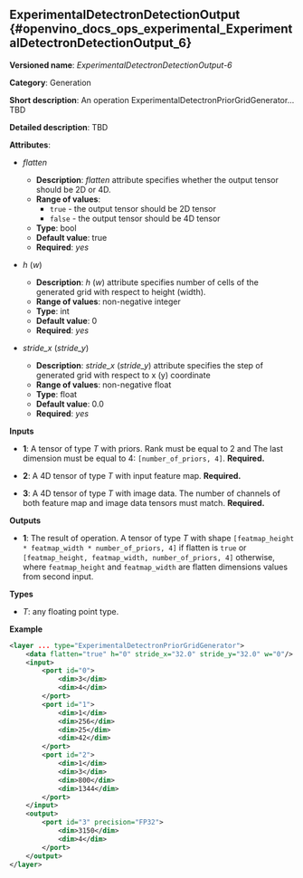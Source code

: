 ## ExperimentalDetectronDetectionOutput <a name="ExperimentalDetectronDetectionOutput"></a> {#openvino_docs_ops_experimental_ExperimentalDetectronDetectionOutput_6}

**Versioned name**: *ExperimentalDetectronDetectionOutput-6*

**Category**: Generation

**Short description**: An operation ExperimentalDetectronPriorGridGenerator... TBD

**Detailed description**: TBD

**Attributes**:

* *flatten*

    * **Description**: *flatten* attribute specifies whether the output tensor should be 2D or 4D.
    * **Range of values**:
      * `true` - the output tensor should be 2D tensor
      * `false` - the output tensor should be 4D tensor
    * **Type**: bool
    * **Default value**: true
    * **Required**: *yes*

* *h* (*w*)

    * **Description**: *h* (*w*) attribute specifies number of cells of the generated grid with respect to height (width).
    * **Range of values**: non-negative integer
    * **Type**: int
    * **Default value**: 0
    * **Required**: *yes*

* *stride_x* (*stride_y*)

    * **Description**: *stride_x* (*stride_y*) attribute specifies the step of generated grid with respect to x (y) coordinate
    * **Range of values**: non-negative float
    * **Type**: float
    * **Default value**: 0.0
    * **Required**: *yes*

**Inputs**

* **1**: A tensor of type *T* with priors. Rank must be equal to 2 and The last dimension must be equal to 4: `[number_of_priors, 4]`. **Required.**

* **2**: A 4D tensor of type *T* with input feature map. **Required.**

* **3**: A 4D tensor of type *T* with image data. The number of channels of both feature map and image data tensors must match. **Required.**

**Outputs**

* **1**: The result of operation. A tensor of type *T* with shape `[featmap_height * featmap_width * number_of_priors, 4]` if flatten is `true` or `[featmap_height, featmap_width, number_of_priors, 4]` otherwise, where `featmap_height` and `featmap_width` are flatten dimensions values from second input.


**Types**

* *T*: any floating point type.

**Example**

```xml
<layer ... type="ExperimentalDetectronPriorGridGenerator">
    <data flatten="true" h="0" stride_x="32.0" stride_y="32.0" w="0"/>
    <input>
        <port id="0">
            <dim>3</dim>
            <dim>4</dim>
        </port>
        <port id="1">
            <dim>1</dim>
            <dim>256</dim>
            <dim>25</dim>
            <dim>42</dim>
        </port>
        <port id="2">
            <dim>1</dim>
            <dim>3</dim>
            <dim>800</dim>
            <dim>1344</dim>
        </port>
    </input>
    <output>
        <port id="3" precision="FP32">
            <dim>3150</dim>
            <dim>4</dim>
        </port>
    </output>
</layer>
```
